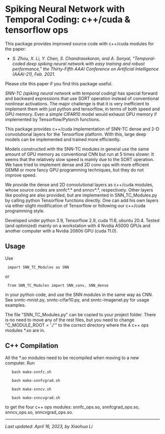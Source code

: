 # Spiking Neural Network with Temporal Coding: c++/cuda &amp; tensorflow ops

This package provides improved source code with c++/cuda modules for the paper: 

- *S. Zhou, X. Li, Y. Chen, S. Chandrasekaran, and A. Sanyal, "Temporal-coded deep spiking neural network with easy training and robust performance," the Thirty-Fifth AAAI Conference on Artificial Intelligence (AAAI-21), Feb. 2021.*

Please cite this paper if you find this package useful.

*SNN-TC (spiking neural network with temporal coding)* has special
forward and backward expressions that use SORT operation instead of
conventional nonlinear activations. The major challenge is that it is very inefficient to
implement them with just python and tensorflow, in terms of both speed and GPU memory. 
Even a simple CIFAR10 model would exhaust GPU memory if implemented by Tensorflow/Pytorch functions.

This package provides c++/cuda implementation of SNN-TC dense and
2-D convolutional layers for the Tensorflow platform. With this,
large deep models can be implemented and trained more efficiently.

Models constructed with the SNN-TC modules in general use the same amount of GPU memory as conventional
CNN but run at 5 times slower. It seems that the relatively slow speed is mainly due to the SORT operation. 
We have tried to implement dense and 2D conv ops with more efficient GEMM or more fancy GPU programming techniques, but they do not improve speed.

We provide the dense and 2D convolutional layers as c++/cuda
modules, whose source codes are snnfc*.* and snncv*.*, respectively. 
Other layers like pooling are also provided, but are implemented
in SNN_TC_Modules.py by calling python Tensorflow functions directly.
One can add his own layers via either slight modification of
Tensorflow or following our c++/cuda programming style.

Developed under python 3.9, Tensorflow 2.9, cuda 11.6, ubuntu 20.4.
Tested (and optimized) mainly on a workstation with 4 Nvidia A5000
GPUs and another computer with a Nvidia 2080ti GPU (cuda 11.0).

## Usage 

Use

     import SNN_TC_Modules as SNN 
     
or

     from SNN_TC_Modules import SNN_conv, SNN_dense
     
in your python code, and use the SNN modules in the same way as CNN.
See snntc-mnist.py, snntc-cifar10.py, and snntc-imagenet.py for usage examples.

The file "SNN_TC_Modules.py" can be copied to your project folder.
There is no need to move any of the rest files, but you need to change
"C_MODULE_ROOT = './'" to the correct directory where the 4 c++ ops
modules *.so are in.

## C++ Compilation 

All the *.so modules need to be recompiled when moving to a new computer.
Run

       bash make-snnfc.sh
       
       bash make-snnfcgrad.sh
       
       bash make-snncv.sh
       
       bash make-snncvgrad.sh
       
to get the four c++ ops modules: snnfc_ops.so, snnfcgrad_ops.so,
snncv_ops.so, snncvgrad_ops.so.

---

*Last updated: April 16, 2023, by Xiaohua Li*
